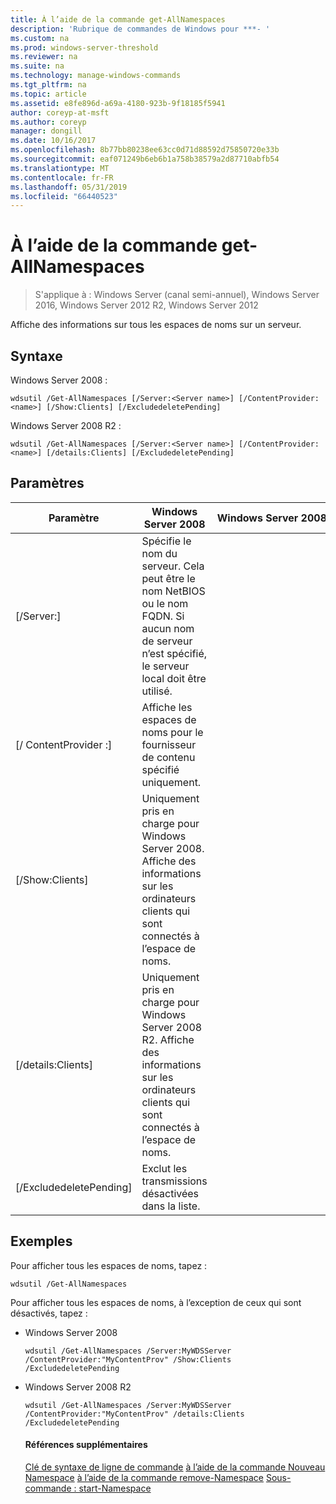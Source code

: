 ```yaml
---
title: À l’aide de la commande get-AllNamespaces
description: 'Rubrique de commandes de Windows pour ***- '
ms.custom: na
ms.prod: windows-server-threshold
ms.reviewer: na
ms.suite: na
ms.technology: manage-windows-commands
ms.tgt_pltfrm: na
ms.topic: article
ms.assetid: e8fe896d-a69a-4180-923b-9f18185f5941
author: coreyp-at-msft
ms.author: coreyp
manager: dongill
ms.date: 10/16/2017
ms.openlocfilehash: 8b77bb80238ee63cc0d71d88592d75850720e33b
ms.sourcegitcommit: eaf071249b6eb6b1a758b38579a2d87710abfb54
ms.translationtype: MT
ms.contentlocale: fr-FR
ms.lasthandoff: 05/31/2019
ms.locfileid: "66440523"
---
```

# <a name="using-the-get-allnamespaces-command"></a>À l’aide de la commande get-AllNamespaces

>S'applique à : Windows Server (canal semi-annuel), Windows Server 2016, Windows Server 2012 R2, Windows Server 2012

Affiche des informations sur tous les espaces de noms sur un serveur.
## <a name="syntax"></a>Syntaxe
Windows Server 2008 :
```
wdsutil /Get-AllNamespaces [/Server:<Server name>] [/ContentProvider:<name>] [/Show:Clients] [/ExcludedeletePending]
```
Windows Server 2008 R2 :
```
wdsutil /Get-AllNamespaces [/Server:<Server name>] [/ContentProvider:<name>] [/details:Clients] [/ExcludedeletePending]
```
## <a name="parameters"></a>Paramètres

|         Paramètre         |                                                                               Windows Server 2008                                                                               | Windows Server 2008 R2 |
|---------------------------|---------------------------------------------------------------------------------------------------------------------------------------------------------------------------------|------------------------|
|  [/Server:<Server name>]  | Spécifie le nom du serveur. Cela peut être le nom NetBIOS ou le nom FQDN. Si aucun nom de serveur n’est spécifié, le serveur local doit être utilisé. |                        |
| [/ ContentProvider :<name>] |                                                        Affiche les espaces de noms pour le fournisseur de contenu spécifié uniquement.                                                         |                        |
|      [/Show:Clients]      |                            Uniquement pris en charge pour Windows Server 2008. Affiche des informations sur les ordinateurs clients qui sont connectés à l’espace de noms.                             |                        |
|    [/details:Clients]     |                           Uniquement pris en charge pour Windows Server 2008 R2. Affiche des informations sur les ordinateurs clients qui sont connectés à l’espace de noms.                           |                        |
|  [/ExcludedeletePending]  |                                                              Exclut les transmissions désactivées dans la liste.                                                              |                        |

## <a name="BKMK_examples"></a>Exemples
Pour afficher tous les espaces de noms, tapez :
```
wdsutil /Get-AllNamespaces
```
Pour afficher tous les espaces de noms, à l’exception de ceux qui sont désactivés, tapez :
- Windows Server 2008
  ```
  wdsutil /Get-AllNamespaces /Server:MyWDSServer /ContentProvider:"MyContentProv" /Show:Clients /ExcludedeletePending
  ```
- Windows Server 2008 R2
  ```
  wdsutil /Get-AllNamespaces /Server:MyWDSServer /ContentProvider:"MyContentProv" /details:Clients /ExcludedeletePending
  ```
  #### <a name="additional-references"></a>Références supplémentaires
  [Clé de syntaxe de ligne de commande](command-line-syntax-key.md)
  [à l’aide de la commande Nouveau Namespace](using-the-new-namespace-command.md)
  [à l’aide de la commande remove-Namespace](using-the-remove-namespace-command.md) 
   [ Sous-commande : start-Namespace](subcommand-start-namespace.md)
